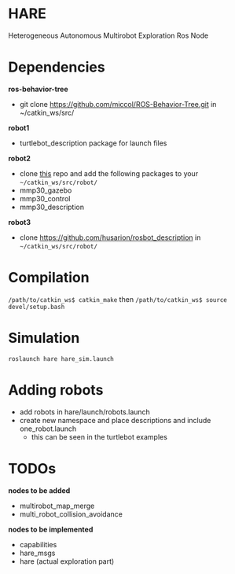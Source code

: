 # HARE
Heterogeneous Autonomous Multirobot Exploration Ros Node

# Dependencies
**ros-behavior-tree**
- git clone https://github.com/miccol/ROS-Behavior-Tree.git in ~/catkin_ws/src/

**robot1**
- turtlebot_description package for launch files


**robot2**
- clone [this](https://github.com/Spain2394/MMP30_Robot.git) repo and add the following packages to your ```~/catkin_ws/src/robot/```
- mmp30_gazebo
- mmp30_control
- mmp30_description


**robot3**
- clone https://github.com/husarion/rosbot_description in ```~/catkin_ws/src/robot/```


# Compilation
`/path/to/catkin_ws$ catkin_make`
then
`/path/to/catkin_ws$ source devel/setup.bash`

# Simulation
`roslaunch hare hare_sim.launch`

# Adding robots
- add robots in hare/launch/robots.launch
- create new namespace and place descriptions and include one_robot.launch
  - this can be seen in the turtlebot examples

# TODOs
**nodes to be added**
- multirobot_map_merge
- multi_robot_collision_avoidance

**nodes to be implemented**
- capabilities
- hare_msgs
- hare (actual exploration part)
